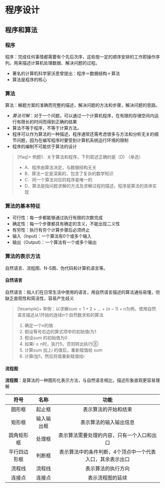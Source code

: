 # 程序设计

## 程序和算法
### 程序
程序：完成任何事情都需要有个先后次序，这些按一定的顺序安排的工作即操作序列。用来描述计算机处理数据、解决问题的过程。
- 著名的计算机科学家沃思曾提出：程序＝数据结构＋算法
- 算法是程序的核心

### 算法

算法：解题方案的准确而完整的描述，解决问题的方法和步骤，解决问题的思路。
- *算法可解*：对于一个问题，可以通过一个计算机程序，在有限的存储空间内运行有限长的时间而得到正确的结果
- 算法不等于程序，不等于计算方法。
- 程序可以作为算法的一种描述，程序通常还需考虑很多与方法和分析无关的细节问题，因为在编写程序时要受到计算机系统运行环境的限制
- 程序的编制不可能优于算法的设计


>[!faq]+ 例题1．关于算法和程序，下列叙述正确的是（D) （单选）
> - A．程序由算法决定，与数据结构无关
> - B．算法一定是深奥的，包含了复杂的数学知识
> - C．同一个算法对应的程序是唯一的
> - D．算法是指问题求解的方法及求解过程的描述，程序是算法的具体实现

### 算法的基本特征
- 可行性：每一步都能够通过执行有限的次数完成
- 确定性：每一个步骤都具有确定的含义，不能出现二义性
- 有穷性：执行有穷个计算步骤后必须终止
- 输入（Input)：一个算法有0个或多个输入
- 输出（Output)：一个算法有一个或多个输出


### 算法的表示方法

自然语言、流程图、N-S图、伪代码和计算机语言等。

#### 自然语言
自然语言：指人们在日常生活中使用的语言，用自然语言描述的算法通俗易懂，但缺乏直观性和简洁性，容易产生歧义

>[!example]+ 举例：以求解$sum=1+2+\dots+(n-1)+n$为例，使用自然语言描述从$1$开始的连续$n$个自然数求和的算法
> 1. 确定一个$n$的值
> 2. 假设等号右边的算式项中的初始值$i$为$1$
> 3. 假设$sum$ 的初始值为$0$
> 4. 如果$i\leq n$时，执行5，否则转出执行⑧
> 5. 计算$sum$ 加上$i$ 的值后，重新赋值给 $sum$
> 6. 计算$i$加$1$，然后将值重新赋值给$i$



#### 流程图
**流程图**：是算法的一种图形化表示方法，与自然语言相比，描述形象直观更容易理解

|   符号   |  名称   |              功能               |
| :----: | :---: | :---------------------------: |
|  圆形框   |  起止框  |          表示算法的开始和结束           |
|  矩形框   | 输入输出框 |          表示算法的输入输出信息          |
| 圆角矩形框  |  处理框  |     表示算法需要处理的内容，只有一个入口和出口     |
| 平行四边形框 |  判断框  | 表示算法中的条件判断，4个顶点中一个代表入口，其余表示出口 |
|  流程线   |  流程线  |           表示算法的执行方向           |
|  连接点   |  连接点  |           表示流程图的延续            |
